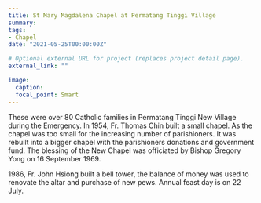 ```yaml
---
title: St Mary Magdalena Chapel at Permatang Tinggi Village
summary:
tags:
- Chapel
date: "2021-05-25T00:00:00Z"

# Optional external URL for project (replaces project detail page).
external_link: ""

image:
  caption:
  focal_point: Smart
---
```

These were over 80 Catholic families in Permatang Tinggi New Village during the Emergency. In 1954, Fr. Thomas Chin built a small chapel. As the chapel was too small for the increasing number of parishioners. It was rebuilt into a bigger chapel with the parishioners donations and government fund. The blessing of the New Chapel was officiated by Bishop Gregory Yong on 16 September 1969.

1986, Fr. John Hsiong built a bell tower, the balance of money was used to renovate the altar and purchase of new pews. Annual feast day is on 22 July.
